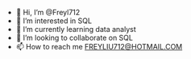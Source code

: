 - 👋 Hi, I’m @Freyl712
- 👀 I’m interested in SQL
- 🌱 I’m currently learning data analyst
- 💞️ I’m looking to collaborate on SQL
- 📫 How to reach me FREYLIU712@HOTMAIL.COM

<!---
Freyl712/Freyl712 is a ✨ special ✨ repository because its `README.md` (this file) appears on your GitHub profile.
You can click the Preview link to take a look at your changes.
--->
